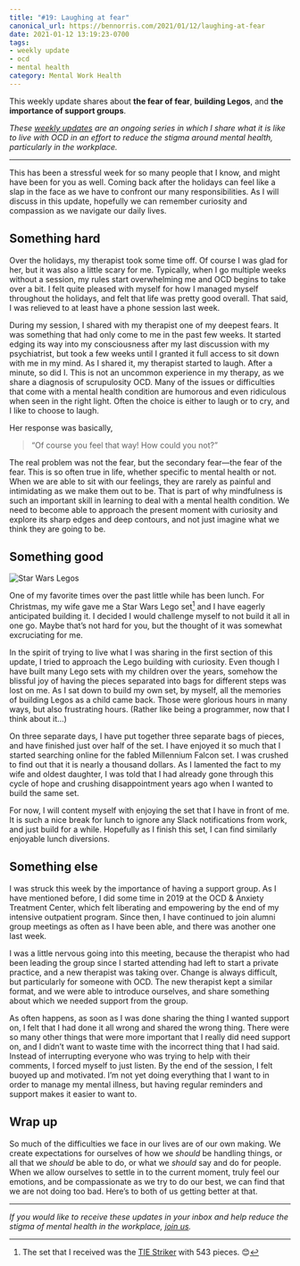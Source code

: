 ```yaml
---
title: "#19: Laughing at fear"
canonical_url: https://bennorris.com/2021/01/12/laughing-at-fear
date: 2021-01-12 13:19:23-0700
tags:
- weekly update
- ocd
- mental health
category: Mental Work Health
---
```


This weekly update shares about **the fear of fear**, **building Legos**, and **the importance of support groups**.

_These [weekly updates](https://bennorris.com/tags/weekly-update/) are an ongoing series in which I share what it is like to live with OCD in an effort to reduce the stigma around mental health, particularly in the workplace._

***

This has been a stressful week for so many people that I know, and might have been for you as well. Coming back after the holidays can feel like a slap in the face as we have to confront our many responsibilities. As I will discuss in this update, hopefully we can remember curiosity and compassion as we navigate our daily lives.


## Something hard

Over the holidays, my therapist took some time off. Of course I was glad for her, but it was also a little scary for me. Typically, when I go multiple weeks without a session, my rules start overwhelming me and OCD begins to take over a bit. I felt quite pleased with myself for how I managed myself throughout the holidays, and felt that life was pretty good overall. That said, I was relieved to at least have a phone session last week.

During my session, I shared with my therapist one of my deepest fears. It was something that had only come to me in the past few weeks. It started edging its way into my consciousness after my last discussion with my psychiatrist, but took a few weeks until I granted it full access to sit down with me in my mind. As I shared it, my therapist started to laugh. After a minute, so did I. This is not an uncommon experience in my therapy, as we share a diagnosis of scrupulosity OCD. Many of the issues or difficulties that come with a mental health condition are humorous and even ridiculous when seen in the right light. Often the choice is either to laugh or to cry, and I like to choose to laugh.

Her response was basically, 

> “Of course you feel that way! How could you not?”

The real problem was not the fear, but the secondary fear—the fear of the fear. This is so often true in life, whether specific to mental health or not. When we are able to sit with our feelings, they are rarely as painful and intimidating as we make them out to be. That is part of why mindfulness is such an important skill in learning to deal with a mental health condition. We need to become able to approach the present moment with curiosity and explore its sharp edges and deep contours, and not just imagine what we think they are going to be.


## Something good

![Star Wars Legos](https://media.bennorris.com/images/mentalworkhealth/uploads/2021/d5b0126bce.jpg)

One of my favorite times over the past little while has been lunch. For Christmas, my wife gave me a Star Wars Lego set[^1] and I have eagerly anticipated building it. I decided I would challenge myself to not build it all in one go. Maybe that’s not hard for you, but the thought of it was somewhat excruciating for me.

In the spirit of trying to live what I was sharing in the first section of this update, I tried to approach the Lego building with curiosity. Even though I have built many Lego sets with my children over the years, somehow the blissful joy of having the pieces separated into bags for different steps was lost on me. As I sat down to build my own set, by myself, all the memories of building Legos as a child came back. Those were glorious hours in many ways, but also frustrating hours. (Rather like being a programmer, now that I think about it…)

On three separate days, I have put together three separate bags of pieces, and have finished just over half of the set. I have enjoyed it so much that I started searching online for the fabled Millennium Falcon set. I was crushed to find out that it is nearly a thousand dollars. As I lamented the fact to my wife and oldest daughter, I was told that I had already gone through this cycle of hope and crushing disappointment years ago when I wanted to build the same set.

For now, I will content myself with enjoying the set that I have in front of me. It is such a nice break for lunch to ignore any Slack notifications from work, and just build for a while. Hopefully as I finish this set, I can find similarly enjoyable lunch diversions.


## Something else

I was struck this week by the importance of having a support group. As I have mentioned before, I did some time in 2019 at the OCD & Anxiety Treatment Center, which felt liberating and empowering by the end of my intensive outpatient program. Since then, I have continued to join alumni group meetings as often as I have been able, and there was another one last week.

I was a little nervous going into this meeting, because the therapist who had been leading the group since I started attending had left to start a private practice, and a new therapist was taking over. Change is always difficult, but particularly for someone with OCD. The new therapist kept a similar format, and we were able to introduce ourselves, and share something about which we needed support from the group.

As often happens, as soon as I was done sharing the thing I wanted support on, I felt that I had done it all wrong and shared the wrong thing. There were so many other things that were more important that I really did need support on, and I didn’t want to waste time with the incorrect thing that I had said. Instead of interrupting everyone who was trying to help with their comments, I forced myself to just listen. By the end of the session, I felt buoyed up and motivated. I’m not yet doing everything that I want to in order to manage my mental illness, but having regular reminders and support makes it easier to want to.


## Wrap up

So much of the difficulties we face in our lives are of our own making. We create expectations for ourselves of how we *should* be handling things, or all that we *should* be able to do, or what we *should* say and do for people. When we allow ourselves to settle in to the current moment, truly feel our emotions, and be compassionate as we try to do our best, we can find that we are not doing too bad. Here’s to both of us getting better at that.

***

_If you would like to receive these updates in your inbox and help reduce the stigma of mental health in the workplace, [join us](https://bennorris.com/subscribe/mwh/)._


[^1]: The set that I received was the [TIE Striker](https://www.lego.com/en-us/product/tie-striker-75154) with 543 pieces. 😊